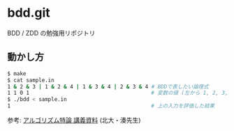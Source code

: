 # bdd.git

BDD / ZDD の勉強用リポジトリ

## 動かし方

```sh
$ make
$ cat sample.in
1 & 2 & 3 | 1 & 2 & 4 | 1 & 3 & 4 | 2 & 3 & 4 # BDDで表したい論理式
1 1 0 1                                       # 変数の値 (左から 1, 2, 3, 4
$ ./bdd < sample.in
1                                             # 上の入力を評価した結果
```

参考: [アルゴリズム特論 講義資料](http://www-alg.ist.hokudai.ac.jp/~minato/alg2006/) (北大・湊先生)
